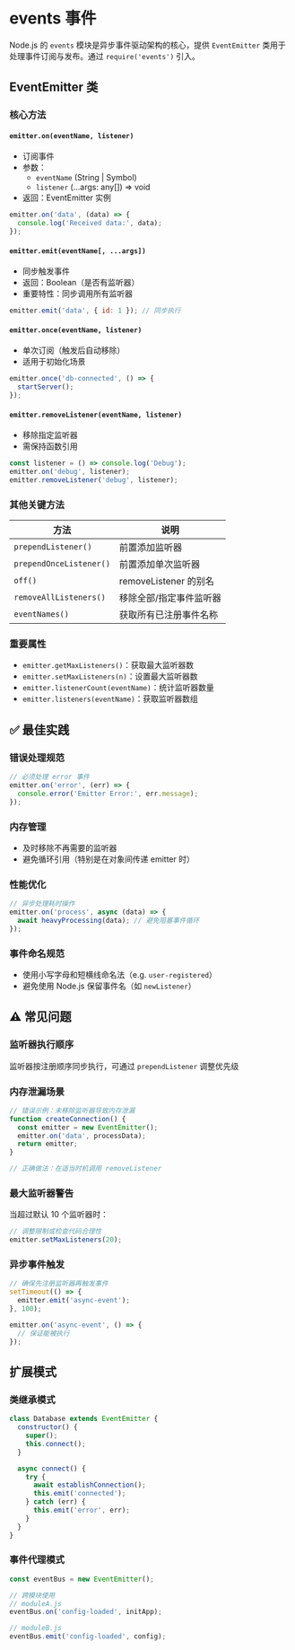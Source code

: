 # events 事件

Node.js 的 `events` 模块是异步事件驱动架构的核心，提供 `EventEmitter` 类用于处理事件订阅与发布。通过 `require('events')` 引入。

## EventEmitter 类

### 核心方法

#### `emitter.on(eventName, listener)`
- 订阅事件
- 参数：
  - `eventName` (String | Symbol)
  - `listener` (...args: any[]) => void
- 返回：EventEmitter 实例

```js
emitter.on('data', (data) => {
  console.log('Received data:', data);
});
```

#### `emitter.emit(eventName[, ...args])`
- 同步触发事件
- 返回：Boolean（是否有监听器）
- 重要特性：同步调用所有监听器

```js
emitter.emit('data', { id: 1 }); // 同步执行
```

#### `emitter.once(eventName, listener)`
- 单次订阅（触发后自动移除）
- 适用于初始化场景

```js
emitter.once('db-connected', () => {
  startServer();
});
```

#### `emitter.removeListener(eventName, listener)`
- 移除指定监听器
- 需保持函数引用

```js
const listener = () => console.log('Debug');
emitter.on('debug', listener);
emitter.removeListener('debug', listener);
```

### 其他关键方法
| 方法                    | 说明                    |
| ----------------------- | ----------------------- |
| `prependListener()`     | 前置添加监听器          |
| `prependOnceListener()` | 前置添加单次监听器      |
| `off()`                 | removeListener 的别名   |
| `removeAllListeners()`  | 移除全部/指定事件监听器 |
| `eventNames()`          | 获取所有已注册事件名称  |

### 重要属性
- `emitter.getMaxListeners()`：获取最大监听器数
- `emitter.setMaxListeners(n)`：设置最大监听器数
- `emitter.listenerCount(eventName)`：统计监听器数量
- `emitter.listeners(eventName)`：获取监听器数组

## ✅ 最佳实践

### 错误处理规范
```js
// 必须处理 error 事件
emitter.on('error', (err) => {
  console.error('Emitter Error:', err.message);
});
```

### 内存管理
- 及时移除不再需要的监听器
- 避免循环引用（特别是在对象间传递 emitter 时）

### 性能优化
```js
// 异步处理耗时操作
emitter.on('process', async (data) => {
  await heavyProcessing(data); // 避免阻塞事件循环
});
```

### 事件命名规范
- 使用小写字母和短横线命名法（e.g. `user-registered`）
- 避免使用 Node.js 保留事件名（如 `newListener`）

## ⚠️ 常见问题

### 监听器执行顺序
监听器按注册顺序同步执行，可通过 `prependListener` 调整优先级

### 内存泄漏场景
```js
// 错误示例：未移除监听器导致内存泄漏
function createConnection() {
  const emitter = new EventEmitter();
  emitter.on('data', processData);
  return emitter;
}

// 正确做法：在适当时机调用 removeListener
```

### 最大监听器警告
当超过默认 10 个监听器时：
```js
// 调整限制或检查代码合理性
emitter.setMaxListeners(20);
```

### 异步事件触发
```js
// 确保先注册监听器再触发事件
setTimeout(() => {
  emitter.emit('async-event');
}, 100);

emitter.on('async-event', () => {
  // 保证能被执行
});
```

## 扩展模式

### 类继承模式
```js
class Database extends EventEmitter {
  constructor() {
    super();
    this.connect();
  }

  async connect() {
    try {
      await establishConnection();
      this.emit('connected');
    } catch (err) {
      this.emit('error', err);
    }
  }
}
```

### 事件代理模式
```js
const eventBus = new EventEmitter();

// 跨模块使用
// moduleA.js
eventBus.on('config-loaded', initApp);

// moduleB.js
eventBus.emit('config-loaded', config);
```
